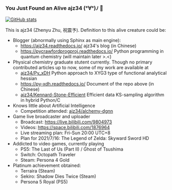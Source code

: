 ### You Just Found an Alive ajz34 (°∀°)ﾉ 👋

<!--
**ajz34/ajz34** is a ✨ _special_ ✨ repository because its `README.md` (this file) appears on your GitHub profile.

Here are some ideas to get you started:

- 🔭 I’m currently working on ...
- 🌱 I’m currently learning ...
- 👯 I’m looking to collaborate on ...
- 🤔 I’m looking for help with ...
- 💬 Ask me about ...
- 📫 How to reach me: ...
- 😄 Pronouns: ...
- ⚡ Fun fact: ...
-->

[![GitHub stats](https://github-readme-stats.vercel.app/api?username=ajz34)](https://github.com/anuraghazra/github-readme-stats)

This is ajz34 (Zhenyu Zhu, 祝震予). Definition to this alive creature could be:
- Blogger (abnormally using Sphinx as main engine):
  - https://ajz34.readthedocs.io/ ajz34's blog (in Chinese)
  - https://pycrawfordprogproj.readthedocs.io/ Python programming in quantum chemistry (will maintain later >.<)
- Physical chemistry graduate stutent currently. Though no primary contributed articles up to now, some of my work are available at
  - [ajz34/Py_xDH](https://github.com/ajz34/Py_xDH) Python approach to XYG3 type of functional analytical hessian
  - https://py-xdh.readthedocs.io/ Document of the repo above (in Chinese)
  - [ajz34/Kennard-Stone-Efficient](https://github.com/ajz34/Kennard-Stone-Efficient) Efficient data KS-sampling algorithm in hybrid Python/C
- Knows little about Artificial Intelligence
   - Competition attended: [ajz34/alchemy-dgnn](https://github.com/ajz34/alchemy-dgnn)
- Game live broadcaster and uploader
  - Broadcast: https://live.bilibili.com/9804973
  - Videos: https://space.bilibili.com/1876964
  - Live streaming plan: Fri-Sun 20:00 UTC+8
  - Plan for 2021/7/16: The Legend of Zelda: Skyward Sword HD
- Addicted to video games, currently playing
  - PS5: The Last of Us (Part II) / Ghost of Tsushima
  - Switch: Octopath Traveler
  - Steam: Persona 4 Gold
- Platinum achievement obtained:
  - Terraira (Steam)
  - Sekiro: Shadow Dies Twice (Steam)
  - Persona 5 Royal (PS5)
